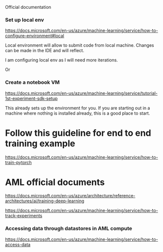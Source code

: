 Official documentation
### Set up local env
https://docs.microsoft.com/en-us/azure/machine-learning/service/how-to-configure-environment#local

Local environment will allow to submit code from local machine. Changes can be made in the IDE and will reflect.

I am configuring local env as I will need more iterations.

Or 

### Create a notebook VM
https://docs.microsoft.com/en-us/azure/machine-learning/service/tutorial-1st-experiment-sdk-setup

This already sets up the environment for you. If you are starting out in a machine where nothing is installed already, this is a good place to start.

# Follow this guideline for end to end training example
https://docs.microsoft.com/en-us/azure/machine-learning/service/how-to-train-pytorch


# AML official documents


https://docs.microsoft.com/en-us/azure/architecture/reference-architectures/ai/training-deep-learning

https://docs.microsoft.com/en-us/azure/machine-learning/service/how-to-track-experiments

### Accessing data through datastores in AML compute

https://docs.microsoft.com/en-us/azure/machine-learning/service/how-to-access-data